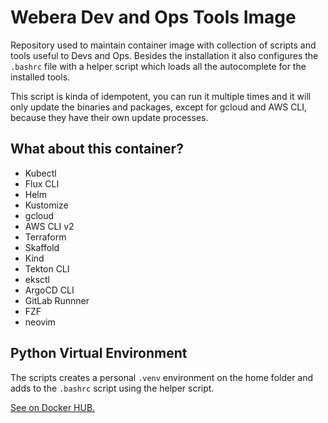 # Webera Dev and Ops Tools Image

Repository used to maintain container image with collection of scripts and
tools useful to Devs and Ops. Besides the installation it also configures
the `.bashrc` file with a helper script which loads all the autocomplete for
the installed tools.

This script is kinda of idempotent, you can run it multiple times and it will
only update the binaries and packages, except for gcloud and AWS CLI, because
they have their own update processes.

## What about this container?
  - Kubectl
  - Flux CLI
  - Helm
  - Kustomize 
  - gcloud
  - AWS CLI v2
  - Terraform
  - Skaffold
  - Kind
  - Tekton CLI
  - eksctl
  - ArgoCD CLI
  - GitLab Runnner
  - FZF
  - neovim

## Python Virtual Environment

The scripts creates a personal `.venv` environment on the home folder and adds
to the `.bashrc` script using the helper script.

[See on Docker HUB.](https://hub.docker.com/r/webera/devops-tools)

